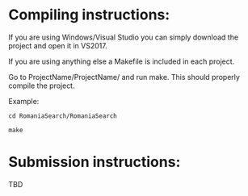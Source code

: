 # Compiling instructions:

If you are using Windows/Visual Studio you can simply download the project and open it in VS2017.

If you are using anything else a Makefile is included in each project.

Go to ProjectName/ProjectName/ and run make. This should properly compile the project.

Example:

	cd RomaniaSearch/RomaniaSearch

	make

# Submission instructions:

TBD